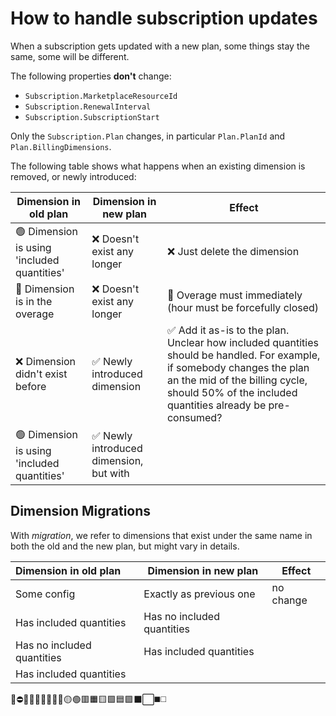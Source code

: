# How to handle subscription updates

When a subscription gets updated with a new plan, some things stay the same, some will be different.

The following properties **don't** change:

- `Subscription.MarketplaceResourceId`
- `Subscription.RenewalInterval`
- `Subscription.SubscriptionStart`

Only the `Subscription.Plan` changes, in particular `Plan.PlanId` and `Plan.BillingDimensions`.

The following table shows what happens when an existing dimension is removed, or newly introduced:

| Dimension in old plan                      | Dimension in new plan                  | Effect                                                       |
| ------------------------------------------ | -------------------------------------- | ------------------------------------------------------------ |
| 🟢 Dimension is using 'included quantities' | ❌ Doesn't exist any longer             | ❌ Just delete the dimension                                  |
| 🔴 Dimension is in the overage              | ❌ Doesn't exist any longer             | 🚀 Overage must immediately (hour must be forcefully closed)  |
| ❌ Dimension didn't exist before            | ✅ Newly introduced dimension           | ✅ Add it as-is to the plan. Unclear how included quantities should be handled. For example, if somebody changes the plan an the mid of the billing cycle, should 50% of the included quantities already be pre-consumed? |
| 🟢 Dimension is using 'included quantities' | ✅ Newly introduced dimension, but with |                                                              |

## Dimension Migrations

With *migration*, we refer to dimensions that exist under the same name in both the old and the new plan, but might vary in details.

| Dimension in old plan                      | Dimension in new plan                  | Effect                                                       |
| :----------------------------------------- | -------------------------------------- | ------------------------------------------------------------ |
| Some config | Exactly as previous one | no change |
| Has included quantities | Has no included quantities ||
| Has no included quantities | Has included quantities ||
| Has included quantities |  ||

🚀⛔🛑❌🚫✅🆕🔄️🔴🟡🟢🟥🟧🟨🟩🟦🟪⬛⬜◼️◻️

